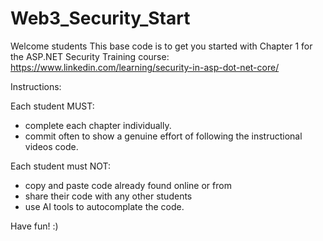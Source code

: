 # Web3_Security_Start

Welcome students
This base code is to get you started with Chapter 1 for the ASP.NET Security Training course:
https://www.linkedin.com/learning/security-in-asp-dot-net-core/

Instructions:

Each student MUST:
- complete each chapter individually.
- commit often to show a genuine effort of following the instructional videos code.


Each student must NOT:
- copy and paste code already found online or from
- share their code with any other students
- use AI tools to autocomplate the code.

Have fun! :) 
